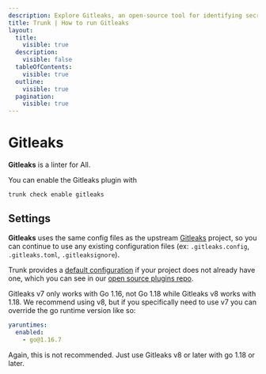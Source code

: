 ```yaml
---
description: Explore Gitleaks, an open-source tool for identifying secrets in codebases. Learn about its file type support and integration with Trunk.
title: Trunk | How to run Gitleaks
layout:
  title:
    visible: true
  description:
    visible: false
  tableOfContents:
    visible: true
  outline:
    visible: true
  pagination:
    visible: true
---
```


# Gitleaks

**Gitleaks** is a linter for All.

You can enable the Gitleaks plugin with

```shell
trunk check enable gitleaks
```

## Settings


**Gitleaks** uses the same config files as the
upstream [Gitleaks](https://gitleaks.io/) project, so you can continue to use any
existing configuration files (ex: `.gitleaks.config`, `.gitleaks.toml`, `.gitleaksignore`).
    

Trunk provides a [default configuration](https://github.com/trunk-io/plugins/tree/main/linters/gitleaks) if your project does not already have one,
which you can see in our [open source plugins repo](https://github.com/trunk-io/plugins/tree/main).

Gitleaks v7 only works with Go 1.16, not Go 1.18 while Gitleaks v8 works with 1.18. We recommend using v8, but if you specifically need to use v7 you can override the go runtime version like so:

```yaml
yaruntimes:
  enabled:
    - go@1.16.7
```
Again, this is not recommended. Just use Gitleaks v8 or later with go 1.18 or later.


